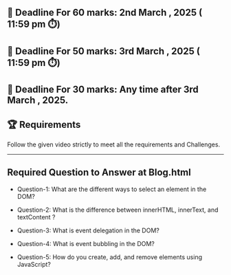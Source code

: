 ## **📅 Deadline For 60 marks**: 2nd March , 2025 ( 11:59 pm ⏱️)

## **📅 Deadline For 50 marks**: 3rd March , 2025 ( 11:59 pm ⏱️)

**📅 Deadline For 30 marks**: Any time after 3rd March , 2025.
---
🏆 Requirements
---
Follow the given  video strictly to meet all the requirements and Challenges.

---
Required Question to Answer at Blog.html
---
- Question-1: What are the different ways to select an element in the DOM?

- Question-2: What is the difference between innerHTML, innerText, and textContent ?

- Question-3: What is event delegation in the DOM?

- Question-4: What is event bubbling in the DOM?

- Question-5: How do you create, add, and remove elements using JavaScript?
